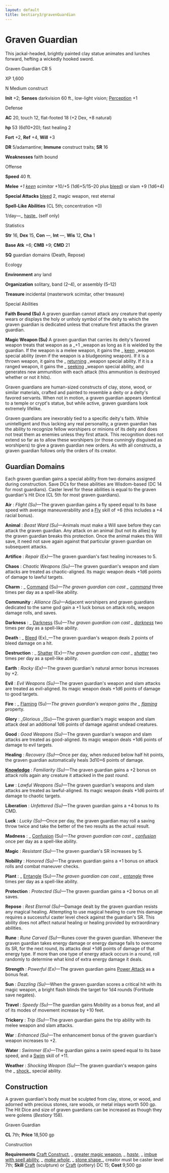 ```yaml
---
layout: default
title: bestiary3/gravenGuardian
---
```

# Graven Guardian

This jackal-headed, brightly painted clay statue animates and lurches forward, hefting a wickedly hooked sword.

Graven Guardian CR 5

XP 1,600

N Medium construct

**Init** +2; **Senses** darkvision 60 ft., low-light vision; [Perception](skill_dir/perception#_perception) +1

Defense

**AC** 20, touch 12, flat-footed 18 (+2 Dex, +8 natural)

**hp** 53 (6d10+20); fast healing 2

**Fort** +2, **Ref** +4, **Will** +3

**DR** 5/adamantine; **Immune** construct traits; **SR** 16

**Weaknesses** faith bound

Offense

**Speed** 40 ft.

**Melee** _+1 [keen](magicItem_dir/weapons#_weapons-keen) scimitar_ +10/+5 (1d6+5/15–20 plus [bleed](monster_dir/universalMonsterRules#_bleed)) or slam +9 (1d6+4)

**Special Attacks** [bleed](monsters/universalMonsterRules#_bleed) 2, magic weapon, rest eternal

**Spell-Like Abilities** (CL 5th; concentration +0)

1/day—_ [haste](spell_dir/haste#_haste)_ (self only)

Statistics

**Str** 16, **Dex** 15, **Con** —, **Int** —, **Wis** 12, **Cha** 1

**Base Atk** +6; **CMB** +9; **CMD** 21

**SQ** guardian domains (Death, Repose)

Ecology

**Environment** any land

**Organization** solitary, band (2–4), or assembly (5–12)

**Treasure** incidental (masterwork scimitar, other treasure)

Special Abilities

**Faith Bound (Su)** A graven guardian cannot attack any creature that openly wears or displays the holy or unholy symbol of the deity to which the graven guardian is dedicated unless that creature first attacks the graven guardian.

**Magic Weapon (Su)** A graven guardian that carries its deity's favored weapon treats that weapon as a _+1 _weapon as long as it is wielded by the guardian. If the weapon is a melee weapon, it gains the _ [keen](magicItems/weapons#_weapons-keen) _weapon special ability (even if the weapon is a bludgeoning weapon). If it is a thrown weapon, it gains the _ [returning](magicItem_dir/weapons#_weapons-returning) _weapon special ability. If it is a ranged weapon, it gains the _ [seeking](magicItems/weapons#_weapons-seeking) _weapon special ability, and generates new ammunition with each attack (this ammunition is destroyed whether or not it hits).

Graven guardians are human-sized constructs of clay, stone, wood, or similar materials, crafted and painted to resemble a deity or a deity's favored servants. When not in motion, a graven guardian appears identical to a temple or crypt's statue, but while active, graven guardians look extremely lifelike.

Graven guardians are inexorably tied to a specific deity's faith. While unintelligent and thus lacking any real personality, a graven guardian has the ability to recognize fellow worshipers or minions of its deity and does not treat them as enemies unless they first attack. This recognition does not extend so far as to allow these worshipers (or those cunningly disguised as worshipers) to give a graven guardian new orders. As with all constructs, a graven guardian follows only the orders of its creator.

## Guardian Domains

Each graven guardian gains a special ability from two domains assigned during construction. Save DCs for these abilities are Wisdom-based (DC 14 for most guardians). Caster level for these abilities is equal to the graven guardian's Hit Dice (CL 5th for most graven guardians).

**Air** : _Flight (Su)_—The graven guardian gains a fly speed equal to its base speed with average maneuverability and a [Fly](skill_dir/fly#_fly) skill of +6 (this includes a +4 racial bonus).

**Animal** : _Beast Ward (Su)_—Animals must make a Will save before they can attack the graven guardian. Any attack on an animal (but not its allies) by the graven guardian breaks this protection. Once the animal makes this Will save, it need not save again against that particular graven guardian on subsequent attacks.

**Artifice** : _Repair (Ex)_—The graven guardian's fast healing increases to 5.

**Chaos** : _Chaotic Weapons (Su)_—The graven guardian's weapon and slam attacks are treated as chaotic-aligned. Its magic weapon deals +1d6 points of damage to lawful targets.

**Charm** : _ [Command](spells/command#_command) (Su)_—The graven guardian can cast _ [command](spell_dir/command#_command)_ three times per day as a spell-like ability.

**Community** : _Alliance (Su)_—Adjacent worshipers and graven guardians dedicated to the same god gain a +1 luck bonus on attack rolls, weapon damage rolls, and saves.

**Darkness** : _ [Darkness](spells/darkness#_darkness) (Su)_—The graven guardian can cast _ [darkness](spell_dir/darkness#_darkness)_ two times per day as a spell-like ability.

**Death** : _ [Bleed](spells/bleed#_bleed) (Ex)_—The graven guardian's weapon deals 2 points of bleed damage on a hit.

**Destruction** : _ [Shatter](spell_dir/shatter#_shatter) (Ex)_—The graven guardian can cast _ [shatter](spells/shatter#_shatter)_ two times per day as a spell-like ability.

**Earth** : _Rocky (Ex)_—The graven guardian's natural armor bonus increases by +2.

**Evil** : _Evil Weapons (Su)_—The graven guardian's weapon and slam attacks are treated as evil-aligned. Its magic weapon deals +1d6 points of damage to good targets.

**Fire** : _ [Flaming](magicItem_dir/weapons#_weapons-flaming) (Su)_—The graven guardian's weapon gains the _ [flaming](magicItems/weapons#_weapons-flaming)_ property.

**Glory** : _Glorious _(Su)—The graven guardian's magic weapon and slam attack deal an additional 1d6 points of damage against undead creatures.

**Good** : _Good Weapons (Su)_—The graven guardian's weapon and slam attacks are treated as good-aligned. Its magic weapon deals +1d6 points of damage to evil targets.

**Healing** : _Recovery (Su)_—Once per day, when reduced below half hit points, the graven guardian automatically heals 3d10+6 points of damage.

**[Knowledge](skill_dir/knowledge#_knowledge)** : _Familiarity (Su)_—The graven guardian gains a +2 bonus on attack rolls again any creature it attacked in the past round.

**Law** : _Lawful Weapons (Su)_—The graven guardian's weapons and slam attacks are treated as lawful-aligned. Its magic weapon deals +1d6 points of damage to chaotic targets.

**Liberation** : _Unfettered (Su)_—The graven guardian gains a +4 bonus to its CMD.

**Luck** : _Lucky (Su)_—Once per day, the graven guardian may roll a saving throw twice and take the better of the two results as the actual result.

**Madness** : _ [Confusion](spells/confusion#_confusion) (Su)_—The graven guardian can cast _ [confusion](spell_dir/confusion#_confusion)_ once per day as a spell-like ability.

**Magic** : _Resistant (Su)_—The graven guardian's SR increases by 5.

**Nobility** : _Honored (Su)_—The graven guardian gains a +1 bonus on attack rolls and combat maneuver checks.

**Plant** : _ [Entangle](spells/entangle#_entangle) (Su)_—The graven guardian can cast _ [entangle](spell_dir/entangle#_entangle)_ three times per day as a spell-like ability.

**Protection** : _Protected (Su)_—The graven guardian gains a +2 bonus on all saves.

**Repose** : _Rest Eternal (Su)_—Damage dealt by the graven guardian resists any magical healing. Attempting to use magical healing to cure this damage requires a successful caster level check against the guardian's SR. This ability does not affect natural healing or healing provided by extraordinary abilities.

**Rune** : _Rune Carved (Su)_—Runes cover the graven guardian. Whenever the graven guardian takes energy damage or energy damage fails to overcome its SR, for the next round, its attacks deal +1d6 points of damage of that energy type. If more than one type of energy attack occurs in a round, roll randomly to determine what kind of extra energy damage it deals.

**Strength** : _Powerful (Ex)_—The graven guardian gains [Power Attack](feats#_power-attack) as a bonus feat.

**Sun** : _Dazzling (Su)_—When the graven guardian scores a critical hit with its magic weapon, a bright flash blinds the target for 1d4 rounds (Fortitude save negates).

**Travel** : _Speedy (Su)_—The guardian gains Mobility as a bonus feat, and all of its modes of movement increase by +10 feet.

**Trickery** : _Trip (Su)_—The graven guardian gains the trip ability with its melee weapon and slam attacks.

**War** : _Enhanced (Su)_—The enhancement bonus of the graven guardian's weapon increases to +2.

**Water** : _Swimmer (Ex)_—The guardian gains a swim speed equal to its base speed, and a [Swim](skills/swim#_swim) skill of +11.

**Weather** : _Shocking Weapon (Su)_—The graven guardian's weapon gains the _ [shock](magicItem_dir/weapons#_weapons-shock)_ special ability.

## Construction

A graven guardian's body must be sculpted from clay, stone, or wood, and adorned with precious stones, rare woods, or metal inlays worth 500 gp. The Hit Dice and size of graven guardians can be increased as though they were golems (_Bestiary_ 158).

Graven Guardian

**CL** 7th; **Price** 18,500 gp

Construction

**Requirements** [Craft Construct](monsters/monsterFeats#_craft-construct), _ [greater magic weapon](spell_dir/magicWeapon#_magic-weapon-greater)_, _ [haste](spells/haste#_haste)_, _ [imbue with spell ability](spell_dir/imbueWithSpellAbility#_imbue-with-spell-ability)_, _ [make whole](spells/makeWhole#_make-whole)_, _ [stone shape](spell_dir/stoneShape#_stone-shape)_, creator must be caster level 7th; **Skill** [Craft](skills/craft#_craft) (sculpture) or [Craft](skill_dir/craft#_craft) (pottery) DC 15; **Cost** 9,500 gp

